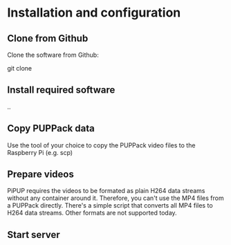 # Installation and configuration

## Clone from Github

Clone the software from Github:

git clone 

## Install required software
..

## Copy PUPPack data

Use the tool of your choice to copy the PUPPack video files to the Raspberry Pi (e.g. scp)

## Prepare videos

PiPUP requires the videos to be formated as plain H264 data streams without any container around it.
Therefore, you can't use the MP4 files from a PUPPack directly.
There's a simple script that converts all MP4 files to H264 data streams. Other formats are not 
supported today.

## Start server


